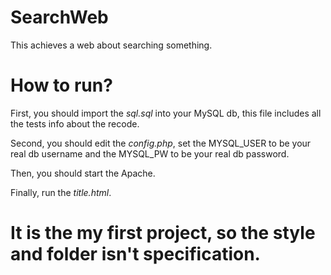 # SearchWeb
This achieves a web about searching something.

# How to run?
First, you should import the *sql.sql* into your MySQL db, this file includes all the tests info about the recode.

Second, you should edit the *config.php*, set the MYSQL_USER to be your real db username and the MYSQL_PW to be your real db password.

Then, you should start the Apache.

Finally, run the *title.html*.

# It is the my first project, so the style and folder isn't specification.
